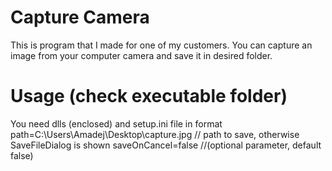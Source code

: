 Capture Camera
=
This is program that I made for one of my customers. You can capture an image from your computer camera and save it in desired folder.

Usage (check executable folder)
=
You need dlls (enclosed) and setup.ini file in format
path=C:\Users\Amadej\Desktop\capture.jpg // path to save, otherwise SaveFileDialog is shown
saveOnCancel=false //(optional parameter, default false)